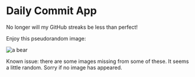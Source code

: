 Daily Commit App
================
No longer will my GitHub streaks be less than perfect!

Enjoy this pseudorandom image:

![a bear](http://placebear.com/500/600 "a bear")

Known issue: there are some images missing from some of these. It seems a little random. Sorry if no image has appeared.